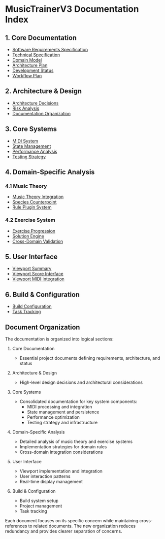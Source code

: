 # MusicTrainerV3 Documentation Index

## 1. Core Documentation
- [Software Requirements Specification](SRS_V3.md)
- [Technical Specification](TechnicalSpecification.md)
- [Domain Model](DomainModel.md)
- [Architecture Plan](RefinedArchitecturePlan.md)
- [Development Status](DevelopmentStatus.md)
- [Workflow Plan](WorkflowPlan.md)

## 2. Architecture & Design
- [Architecture Decisions](ArchitectureDecisions.md)
- [Risk Analysis](RiskAnalysis.md)
- [Documentation Organization](DocumentationReorganization.md)

## 3. Core Systems
- [MIDI System](MIDISystem.md)
- [State Management](StateManagement.md)
- [Performance Analysis](PerformanceAnalysis.md)
- [Testing Strategy](TestingStrategy.md)

## 4. Domain-Specific Analysis
### 4.1 Music Theory
- [Music Theory Integration](MusicTheoryIntegrationAnalysis.md)
- [Species Counterpoint](Species%20counterpoint.md)
- [Rule Plugin System](RulePluginAnalysis.md)

### 4.2 Exercise System
- [Exercise Progression](ExerciseProgressionAnalysis.md)
- [Solution Engine](SolutionEngineAnalysis.md)
- [Cross-Domain Validation](CrossDomainValidationAnalysis.md)

## 5. User Interface
- [Viewport Summary](ViewportSummary.md)
- [Viewport Score Interface](ViewportScoreInterface.md)
- [Viewport MIDI Integration](ViewportMIDISpec.md)

## 6. Build & Configuration
- [Build Configuration](BuildConfiguration.md)
- [Task Tracking](TaskTracking.md)

## Document Organization

The documentation is organized into logical sections:

1. Core Documentation
   - Essential project documents defining requirements, architecture, and status

2. Architecture & Design
   - High-level design decisions and architectural considerations

3. Core Systems
   - Consolidated documentation for key system components:
	 - MIDI processing and integration
	 - State management and persistence
	 - Performance optimization
	 - Testing strategy and infrastructure

4. Domain-Specific Analysis
   - Detailed analysis of music theory and exercise systems
   - Implementation strategies for domain rules
   - Cross-domain integration considerations

5. User Interface
   - Viewport implementation and integration
   - User interaction patterns
   - Real-time display management

6. Build & Configuration
   - Build system setup
   - Project management
   - Task tracking

Each document focuses on its specific concern while maintaining cross-references to related documents. The new organization reduces redundancy and provides clearer separation of concerns.
